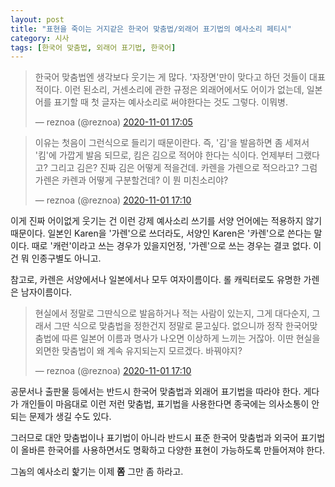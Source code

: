 ```yaml
---
layout: post
title: "표현을 죽이는 거지같은 한국어 맞춤법/외래어 표기법의 예사소리 페티시"
category: 시사
tags: [한국어 맞춤법, 외래어 표기법, 한국어]
---
```


<blockquote class="twitter-tweet tw-hide-thread"><p lang="ko" dir="ltr">한국어 맞춤법엔 생각보다 웃기는 게 많다. &#39;자장면&#39;만이 맞다고 하던 것들이 대표적이다. 이런 된소리, 거센소리에 관한 규정은 외래어에서도 어이가 없는데, 일본어를 표기할 때 첫 글자는 예사소리로 써야한다는 것도 그렇다. 이뭐병.</p>&mdash; reznoa (@reznoa) <a href="https://twitter.com/reznoa/status/1322811952519761922?ref_src=twsrc%5Etfw">2020-11-01 17:05</a></blockquote>

<blockquote class="twitter-tweet tw-hide-thread"><p lang="ko" dir="ltr">이유는 첫음이 그런식으로 들리기 때문이란다. 즉, &#39;김&#39;을 발음하면 좀 세져서 &#39;킴&#39;에 가깝게 발음 되므로, 킴은 김으로 적어야 한다는 식이다. 언제부터 그랬다고? 그리고 김은? 진짜 김은 어떻게 적을건데. 카렌을 가렌으로 적으라고? 그럼 가렌은 카렌과 어떻게 구분할건데? 이 뭔 미친소리야?</p>&mdash; reznoa (@reznoa) <a href="https://twitter.com/reznoa/status/1322813314804535296?ref_src=twsrc%5Etfw">2020-11-01 17:10</a></blockquote>

이게 진짜 어이없게 웃기는 건 이런 강제 예사소리 쓰기를 서양 언어에는 적용하지 않기 때문이다.
일본인 Karen을 '가렌'으로 쓰더라도,
서양인 Karen은 '카렌'으로 쓴다는 말이다.
때로 '캐런'이라고 쓰는 경우가 있을지언정, '가렌'으로 쓰는 경우는 결코 없다.
이건 뭐 인종구별도 아니고.

참고로, 카렌은 서양에서나 일본에서나 모두 여자이름이다.
롤 캐릭터로도 유명한 가렌은 남자이름이다.

<blockquote class="twitter-tweet tw-hide-thread"><p lang="ko" dir="ltr">현실에서 정말로 그딴식으로 발음하거나 적는 사람이 있는지, 그게 대다순지, 그래서 그딴 식으로 맞춤법을 정한건지 정말로 묻고싶다. 없으니까 정작 한국어맞춤법에 따른 일본어 이름과 명사가 나오면 이상하게 느끼는 거잖아. 이딴 현실을 외면한 맞춤법이 왜 계속 유지되는지 모르겠다. 바꿔야지?</p>&mdash; reznoa (@reznoa) <a href="https://twitter.com/reznoa/status/1322813318730379264?ref_src=twsrc%5Etfw">2020-11-01 17:10</a></blockquote>

공문서나 출판물 등에서는 반드시 한국어 맞춤법과 외래어 표기법을 따라야 한다.
게다가 개인들이 마음대로 이런 저런 맞춤법, 표기법을 사용한다면
종국에는 의사소통이 안되는 문제가 생길 수도 있다.

그러므로 대안 맞춤법이나 표기법이 아니라
반드시 표준 한국어 맞춤법과 외국어 표기법이
올바른 한국어를 사용하면서도 명확하고 다양한 표현이 가능하도록 만들어져야 한다.

그놈의 예사소리 핥기는 이제 **쫌** 그만 좀 하라고.

<script async src="https://platform.twitter.com/widgets.js" charset="utf-8"></script> 
